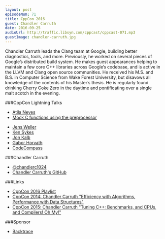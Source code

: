 ```yaml
---
layout: post
episodeNum: 71
title: CppCon 2016
guest: Chandler Carruth
date: 2016-09-25
audioUrl: http://traffic.libsyn.com/cppcast/cppcast-071.mp3
guestImage: chandler-carruth.jpg
---
```


Chandler Carruth leads the Clang team at Google, building better diagnostics, tools, and more. Previously, he worked on several pieces of Google’s distributed build system. He makes guest appearances helping to maintain a few core C++ libraries across Google’s codebase, and is active in the LLVM and Clang open source communities. He received his M.S. and B.S. in Computer Science from Wake Forest University, but disavows all knowledge of the contents of his Master’s thesis. He is regularly found drinking Cherry Coke Zero in the daytime and pontificating over a single malt scotch in the evening.

###CppCon Lightning Talks

 * [Atila Neves](https://twitter.com/atilaneves)
 * [Mock C functions using the preprocessor](https://github.com/atilaneves/premock)
 - [Jens Weller](https://twitter.com/meetingcpp)
 - [Ken Sykes](https://www.linkedin.com/in/ken-sykes-10ba9a3a)
 - [Jon Kalb](https://twitter.com/_jonkalb)
 - [Gabor Horvath](https://github.com/Xazax-hun)
 - [CodeCompass](https://github.com/Ericsson/CodeCompass)
 
###Chandler Carruth

 - [@chandlerc1024](https://twitter.com/chandlerc1024)
 - [Chandler Carruth's GitHub](https://github.com/chandlerc)
 
###Links

 - [CppCon 2016 Playlist](https://www.youtube.com/playlist?list=PLHTh1InhhwT7J5jl4vAhO1WvGHUUFgUQH)
 - [CppCon 2014: Chandler Carruth "Efficiency with Algorithms, Performance with Data Structures"](https://www.youtube.com/watch?v=fHNmRkzxHWs)
 - [CppCon 2015: Chandler Carruth "Tuning C++: Benchmarks, and CPUs, and Compilers! Oh My!"](https://www.youtube.com/watch?v=nXaxk27zwlk)
 
###Sponsor

- [Backtrace](https://www.backtrace.io/cppcast)

